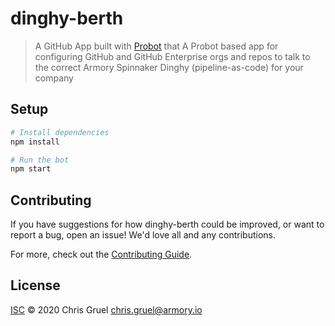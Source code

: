 # dinghy-berth

> A GitHub App built with [Probot](https://github.com/probot/probot) that A Probot based app for configuring GitHub and GitHub Enterprise orgs and repos to talk to the correct Armory Spinnaker Dinghy (pipeline-as-code) for your company

## Setup

```sh
# Install dependencies
npm install

# Run the bot
npm start
```

## Contributing

If you have suggestions for how dinghy-berth could be improved, or want to report a bug, open an issue! We'd love all and any contributions.

For more, check out the [Contributing Guide](CONTRIBUTING.md).

## License

[ISC](LICENSE) © 2020 Chris Gruel <chris.gruel@armory.io>
